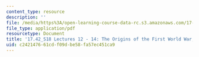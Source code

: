 ```yaml
---
content_type: resource
description: ''
file: /media/https%3A/open-learning-course-data-rc.s3.amazonaws.com/17-42-causes-and-prevention-of-war-spring-2018/c242147661cdf09dbe58fa57ec451ca9_MIT17_42S18_lec12-14_WWI_I.pdf
file_type: application/pdf
resourcetype: Document
title: '17.42_S18 Lectures 12 - 14: The Origins of the First World War, Part I'
uid: c2421476-61cd-f09d-be58-fa57ec451ca9
---
```

